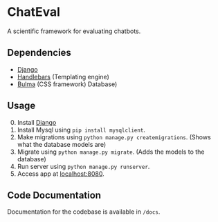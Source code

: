 # ChatEval
A scientific framework for evaluating chatbots.

## Dependencies
- [Django](https://www.djangoproject.com/)
- [Handlebars](https://handlebarsjs.com/) (Templating engine)
- [Bulma](https://bulma.io) (CSS framework) Database)

## Usage
0. Install [Django](https://www.djangoproject.com/)
1. Install Mysql using `pip install mysqlclient`.
2. Make migrations using `python manage.py createmigrations`. (Shows what the database models are)
3. Migrate using `python manage.py migrate`. (Adds the models to the database)
4. Run server using `python manage.py runserver`.
5. Access app at [localhost:8080](localhost:8080).

## Code Documentation
Documentation for the codebase is available in `/docs`.
